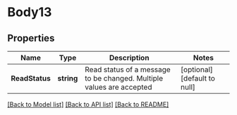 # Body13

## Properties
Name | Type | Description | Notes
------------ | ------------- | ------------- | -------------
**ReadStatus** | **string** | Read status of a message to be changed. Multiple values are accepted | [optional] [default to null]

[[Back to Model list]](../README.md#documentation-for-models) [[Back to API list]](../README.md#documentation-for-api-endpoints) [[Back to README]](../README.md)


